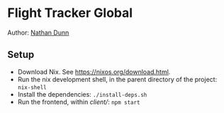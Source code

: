 # Flight Tracker Global

Author: [Nathan Dunn](https//www.nathandunn.me)

## Setup

* Download Nix. See https://nixos.org/download.html.
* Run the nix development shell, in the parent directory of the project: `nix-shell`
* Install the dependencies: `./install-deps.sh`
* Run the frontend, within *client/*: `npm start`
